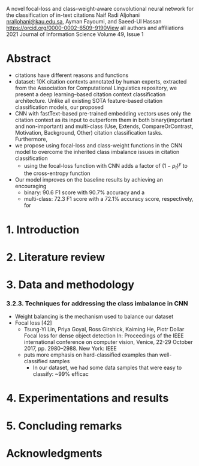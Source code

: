 A novel focal-loss and class-weight-aware convolutional neural network
  for the classification of in-text citations
Naif Radi Aljohani nraljohani@kau.edu.sa, Ayman Fayoumi, and Saeed-Ul Hassan https://orcid.org/0000-0002-6509-9190View all authors and affiliations
2021 Journal of Information Science Volume 49, Issue 1

# Abstract

* citations have different reasons and functions
* dataset: 10K citation contexts annotated by human experts, extracted from the
  Association for Computational Linguistics repository, we present a deep
  learning–based citation context classification architecture. Unlike all
  existing SOTA feature-based citation classification models, our proposed
* CNN with fastText-based pre-trained embedding vectors uses only the citation
  context as its input to outperform them in both binary(important and
  non-important) and multi-class (Use, Extends, CompareOrContrast, Motivation,
  Background, Other) citation classification tasks. Furthermore,
* we propose using focal-loss and class-weight functions in the CNN model
  to overcome the inherited class imbalance issues in citation classification
  * using the focal-loss function with CNN adds a factor of $(1-p_t)^\gamma$ to
    the cross-entropy function
* Our model improves on the baseline results by achieving an encouraging
  * binary: 90.6 F1 score with 90.7% accuracy and a
  * multi-class: 72.3 F1 score with a 72.1% accuracy score, respectively, for

# 1. Introduction
# 2. Literature review
# 3. Data and methodology

### 3.2.3. Techniques for addressing the class imbalance in CNN

* Weight balancing is the mechanism used to balance our dataset
* Focal loss [42]
  * Tsung-Yi Lin, Priya Goyal, Ross Girshick, Kaiming He, Piotr Dollar
    Focal loss for dense object detection
    In: Proceedings of the IEEE international conference on computer vision,
    Venice, 22-29 October 2017, pp. 2980–2988. New York: IEEE
  * puts more emphasis on hard-classified examples than well-classified samples
    * In our dataset, we had some data samples that were easy to classify: ~99%
      efficac

# 4. Experimentations and results
# 5. Concluding remarks
# Acknowledgments
